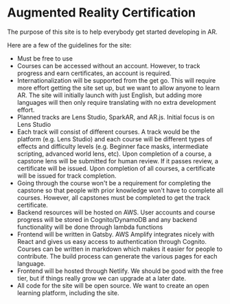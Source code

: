 # Augmented Reality Certification

The purpose of this site is to help everybody get started developing in AR.

Here are a few of the guidelines for the site:

-   Must be free to use
-   Courses can be accessed without an account. However, to track progress and earn certificates, an account is required.
-   Internationalization will be supported from the get go. This will require more effort getting the site set up, but we want to allow anyone to learn AR. The site will initially launch with just English, but adding more languages will then only require translating with no extra development effort.
-   Planned tracks are Lens Studio, SparkAR, and AR.js. Initial focus is on Lens Studio
-   Each track will consist of different courses. A track would be the platform (e.g. Lens Studio) and each course will be different types of effects and difficulty levels (e.g. Beginner face masks, intermediate scripting, advanced world lens, etc). Upon completion of a course, a capstone lens will be submitted for human review. If it passes review, a certificate will be issued. Upon completion of all courses, a certificate will be issued for track completion.
-   Going through the course won't be a requirement for completing the capstone so that people with prior knowledge won't have to complete all courses. However, all capstones must be completed to get the track certificate.
-   Backend resources will be hosted on AWS. User accounts and course progress will be stored in Cognito/DynamoDB and any backend functionality will be done through lambda functions
-   Frontend will be written in Gatsby. AWS Amplify integrates nicely with React and gives us easy access to authentication through Cognito. Courses can be written in markdown which makes it easier for people to contribute. The build process can generate the various pages for each language.
-   Frontend will be hosted through Netlify. We should be good with the free tier, but if things really grow we can upgrade at a later date.
-   All code for the site will be open source. We want to create an open learning platform, including the site.
